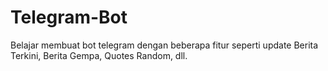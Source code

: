 # Telegram-Bot
Belajar membuat bot telegram dengan beberapa fitur seperti update Berita Terkini, Berita Gempa, Quotes Random, dll.

